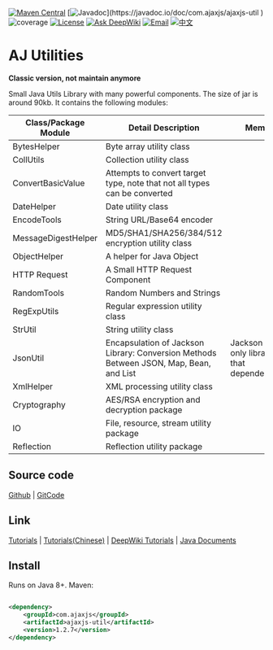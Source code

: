 [![Maven Central](https://img.shields.io/maven-central/v/com.ajaxjs/ajaxjs-util?label=Latest%20Release)](https://central.sonatype.com/artifact/com.ajaxjs/ajaxjs-util)
[![Javadoc](https://img.shields.io/badge/javadoc-1.2.7-brightgreen.svg?)](https://javadoc.io/doc/com.ajaxjs/ajaxjs-util )
![coverage](https://img.shields.io/badge/coverage-80%25-yellowgreen.svg?maxAge=2592000)
[![License](https://img.shields.io/badge/license-Apache--2.0-green.svg?longCache=true&style=flat)](http://www.apache.org/licenses/LICENSE-2.0.txt)
[![Ask DeepWiki](https://deepwiki.com/badge.svg)](https://deepwiki.com/lightweight-component/aj-util)
[![Email](https://img.shields.io/badge/Contact--me-Email-orange.svg)](mailto:frank@ajaxjs.com)
[![中文](https://img.shields.io/badge/lang-中文-red)](./README.zh-CN.md)

# AJ Utilities

**Classic version, not maintain anymore**

Small Java Utils Library with many powerful components. The size of jar is around 90kb. It contains the following modules:

| Class/Package Module | Detail Description                                                                     | Memo                                      |
|----------------------|----------------------------------------------------------------------------------------|-------------------------------------------|
| BytesHelper          | Byte array utility class                                                               |                                           |
| CollUtils            | Collection utility class                                                               |                                           |
| ConvertBasicValue    | Attempts to convert target type, note that not all types can be converted              |                                           |
| DateHelper           | Date utility class                                                                     |                                           |
| EncodeTools          | String URL/Base64 encoder                                                              |                                           |
| MessageDigestHelper  | MD5/SHA1/SHA256/384/512 encryption utility class                                       |                                           |
| ObjectHelper         | A helper for Java Object                                                               |                                           |
| HTTP Request         | A Small HTTP Request Component                                                         |                                           |
| RandomTools          | Random Numbers and Strings                                                             |                                           |
| RegExpUtils          | Regular expression utility class                                                       |                                           |
| StrUtil              | String utility class                                                                   |                                           |
| JsonUtil             | Encapsulation of Jackson Library: Conversion Methods Between JSON, Map, Bean, and List | Jackson is only library that dependencies |
| XmlHelper            | XML processing utility class                                                           |                                           |
| Cryptography         | AES/RSA encryption and decryption package                                              |                                           |
| IO                   | File, resource, stream utility package                                                 |                                           |
| Reflection           | Reflection utility package                                                             |                                           |

## Source code

[Github](https://github.com/lightweight-component/aj-util) | [GitCode](https://gitcode.com/lightweight-component/aj-util)

## Link

[Tutorials](https://aj-util.ajaxjs.com) | [Tutorials(Chinese)](https://framework.ajaxjs.com/aj-util/cn/) | [DeepWiki Tutorials](https://deepwiki.com/lightweight-component/aj-util) | [Java Documents](https://javadoc.io/doc/com.ajaxjs/ajaxjs-util)

## Install

Runs on Java 8+. Maven:

```xml

<dependency>
    <groupId>com.ajaxjs</groupId>
    <artifactId>ajaxjs-util</artifactId>
    <version>1.2.7</version>
</dependency>
```